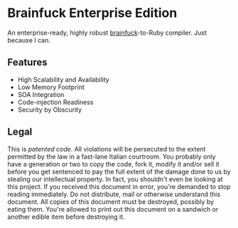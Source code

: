 Brainfuck Enterprise Edition
============================

An enterprise-ready, highly robust [brainfuck](http://en.wikipedia.org/wiki/Brainfuck)-to-Ruby compiler. Just because I can.

## Features

  * High Scalability and Availability
  * Low Memory Footprint
  * SOA Integration
  * Code-injection Readiness
  * Security by Obscurity

## Legal

This is *patented code*. All violations will be persecuted to the extent permitted by the law in a fast-lane Italian courtroom. You probably only have a generation or two to copy the code, fork it, modify it and/or sell it before you get sentenced to pay the full extent of the damage done to us by stealing our intellectual property. In fact, you shouldn't even be looking at this project. If you received this document in error, you're demanded to stop reading immediately. Do not distribute, mail or otherwise understand this document. All copies of this document must be destroyed, possibly by eating them. You're allowed to print out this document on a sandwich or another edible item before destroying it.
